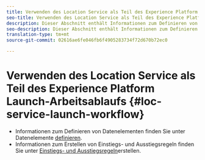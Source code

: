 ```yaml
---
title: Verwenden des Location Service als Teil des Experience Platform Launch-Arbeitsablaufs
seo-title: Verwenden des Location Service als Teil des Experience Platform Launch-Arbeitsablaufs
description: Dieser Abschnitt enthält Informationen zum Definieren von Datenelementen und zum Erstellen von Einstiegs- und Ausstiegsregeln in Experience Platform Launch, die mit dem Location Service verwendet werden können.
seo-description: Dieser Abschnitt enthält Informationen zum Definieren von Datenelementen und zum Erstellen von Ein- und Ausstiegsregeln in Experience Platform Launch, die mit dem Location Service verwendet werden können
translation-type: tm+mt
source-git-commit: 02616ae6fe046fb6f4905283734f72d670b72ec0

---
```



# Verwenden des Location Service als Teil des Experience Platform Launch-Arbeitsablaufs {#loc-service-launch-workflow}

* Informationen zum Definieren von Datenelementen finden Sie unter Datenelemente [definieren](/help/use-places-launch-workflow/define-data-elements.md).
* Informationen zum Erstellen von Einstiegs- und Ausstiegsregeln finden Sie unter [Einstiegs- und Ausstiegsregeln](/help/use-places-launch-workflow/create-rule-places-property.md)erstellen.